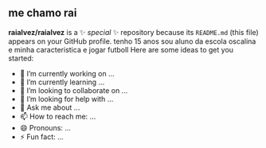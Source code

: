 ## me chamo rai
**raialvez/raialvez** is a ✨ _special_ ✨ repository because its `README.md` (this file) appears on your GitHub profile.
tenho 15 anos
sou aluno da escola oscalina
e minha caracteristica e jogar futboll
Here are some ideas to get you started:

- 🔭 I’m currently working on ...
- 🌱 I’m currently learning ...
- 👯 I’m looking to collaborate on ...
- 🤔 I’m looking for help with ...
- 💬 Ask me about ...
- 📫 How to reach me: ...
- 😄 Pronouns: ...
- ⚡ Fun fact: ...
  
